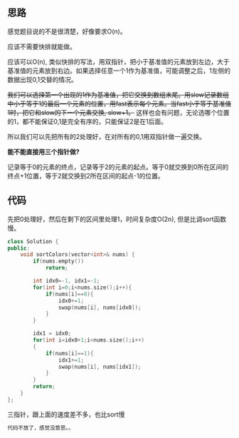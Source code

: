 ## 思路

感觉题目说的不是很清楚，好像要求O(n)。

应该不需要快排就能做。

应该可以O(n), 类似快排的写法，用双指针，把小于基准值的元素放到左边，大于基准值的元素放到右边。如果选择任意一个1作为基准值，可能调整之后，1左侧的数据出现0,1交替的情况。

~~我们可以选择第一个出现的1作为基准值，把它交换到数组末尾。用slow记录数组中小于等于1的最后一个元素的位置，用fast表示每个元素。当fast小于等于基准值1时，把它和slow的下一个元素交换, slow+1。~~  这样也会有问题，无论选哪个位置的1，都不能保证0,1是完全有序的，只能保证2是在1后面。

所以我们可以先把所有的2处理好，在对所有的0,1用双指针做一遍交换。

**能不能直接用三个指针做?**

记录等于0的元素的终点，记录等于2的元素的起点。等于0就交换到0所在区间的终点+1位置，等于2就交换到2所在区间的起点-1的位置。





## 代码

先把0处理好，然后在剩下的区间里处理1，时间复杂度O(2n), 但是比调sort函数慢。

```c++
class Solution {
public:
    void sortColors(vector<int>& nums) {
        if(nums.empty())
            return;

        int idx0=-1, idx1=-1;
        for(int i=0;i<nums.size();i++){
            if(nums[i]==0){
                idx0+=1;
                swap(nums[i], nums[idx0]);
            }
        }

        idx1 = idx0;
        for(int i=idx0+1;i<nums.size();i++)
        {
            if(nums[i]==1){
                idx1+=1;
                swap(nums[i], nums[idx1]);
            }
        }
        return;
    }
};
```

三指针，跟上面的速度差不多，也比sort慢

```c++
代码不放了，感觉没意思。。
```

